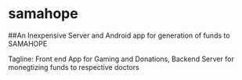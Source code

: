 # samahope
##An Inexpensive Server and Android app for generation of funds to SAMAHOPE

Tagline: Front end App for Gaming and Donations, Backend Server for monegtizing funds to respective doctors
